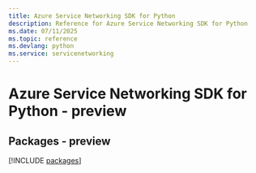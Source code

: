 ```yaml
---
title: Azure Service Networking SDK for Python
description: Reference for Azure Service Networking SDK for Python
ms.date: 07/11/2025
ms.topic: reference
ms.devlang: python
ms.service: servicenetworking
---
```

# Azure Service Networking SDK for Python - preview
## Packages - preview
[!INCLUDE [packages](service-networking-index.md)]